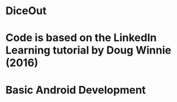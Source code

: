 # DiceOut

# Code is based on the LinkedIn Learning tutorial by Doug Winnie (2016)
# Basic Android Development
